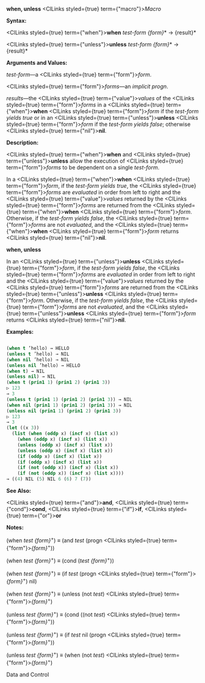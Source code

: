 **when, unless** <ClLinks styled={true} term={"macro"}><i>Macro</i></ClLinks> 



**Syntax:** 



<ClLinks styled={true} term={"when"}><b>when</b></ClLinks> *test-form \{form\}*\* → \{result\}\* 



<ClLinks styled={true} term={"unless"}><b>unless</b></ClLinks> *test-form \{form\}*\* → \{result\}\* 



**Arguments and Values:** 



*test-form*—a <ClLinks styled={true} term={"form"}><i>form</i></ClLinks>. 



<ClLinks styled={true} term={"form"}><i>forms</i></ClLinks>—an *implicit progn*. 



*results*—the <ClLinks styled={true} term={"value"}><i>values</i></ClLinks> of the <ClLinks styled={true} term={"form"}><i>forms</i></ClLinks> in a <ClLinks styled={true} term={"when"}><b>when</b></ClLinks> <ClLinks styled={true} term={"form"}><i>form</i></ClLinks> if the *test-form yields true* or in an <ClLinks styled={true} term={"unless"}><b>unless</b></ClLinks> <ClLinks styled={true} term={"form"}><i>form</i></ClLinks> if the *test-form yields false*; otherwise <ClLinks styled={true} term={"nil"}><b>nil</b></ClLinks>. 



**Description:** 



<ClLinks styled={true} term={"when"}><b>when</b></ClLinks> and <ClLinks styled={true} term={"unless"}><b>unless</b></ClLinks> allow the execution of <ClLinks styled={true} term={"form"}><i>forms</i></ClLinks> to be dependent on a single *test-form*. 



In a <ClLinks styled={true} term={"when"}><b>when</b></ClLinks> <ClLinks styled={true} term={"form"}><i>form</i></ClLinks>, if the *test-form yields true*, the <ClLinks styled={true} term={"form"}><i>forms</i></ClLinks> are *evaluated* in order from left to right and the <ClLinks styled={true} term={"value"}><i>values</i></ClLinks> returned by the <ClLinks styled={true} term={"form"}><i>forms</i></ClLinks> are returned from the <ClLinks styled={true} term={"when"}><b>when</b></ClLinks> <ClLinks styled={true} term={"form"}><i>form</i></ClLinks>. Otherwise, if the *test-form yields false*, the <ClLinks styled={true} term={"form"}><i>forms</i></ClLinks> are not *evaluated*, and the <ClLinks styled={true} term={"when"}><b>when</b></ClLinks> <ClLinks styled={true} term={"form"}><i>form</i></ClLinks> returns <ClLinks styled={true} term={"nil"}><b>nil</b></ClLinks>. 















**when, unless** 



In an <ClLinks styled={true} term={"unless"}><b>unless</b></ClLinks> <ClLinks styled={true} term={"form"}><i>form</i></ClLinks>, if the *test-form yields false*, the <ClLinks styled={true} term={"form"}><i>forms</i></ClLinks> are *evaluated* in order from left to right and the <ClLinks styled={true} term={"value"}><i>values</i></ClLinks> returned by the <ClLinks styled={true} term={"form"}><i>forms</i></ClLinks> are returned from the <ClLinks styled={true} term={"unless"}><b>unless</b></ClLinks> <ClLinks styled={true} term={"form"}><i>form</i></ClLinks>. Otherwise, if the *test-form yields false*, the <ClLinks styled={true} term={"form"}><i>forms</i></ClLinks> are not *evaluated*, and the <ClLinks styled={true} term={"unless"}><b>unless</b></ClLinks> <ClLinks styled={true} term={"form"}><i>form</i></ClLinks> returns <ClLinks styled={true} term={"nil"}><b>nil</b></ClLinks>. 



**Examples:**
```lisp

(when t ’hello) → HELLO 
(unless t ’hello) → NIL 
(when nil ’hello) → NIL 
(unless nil ’hello) → HELLO 
(when t) → NIL 
(unless nil) → NIL 
(when t (prin1 1) (prin1 2) (prin1 3)) 
▷ 123 
→ 3 
(unless t (prin1 1) (prin1 2) (prin1 3)) → NIL 
(when nil (prin1 1) (prin1 2) (prin1 3)) → NIL 
(unless nil (prin1 1) (prin1 2) (prin1 3)) 
▷ 123 
→ 3 
(let ((x 3)) 
  (list (when (oddp x) (incf x) (list x)) 
	(when (oddp x) (incf x) (list x)) 
	(unless (oddp x) (incf x) (list x)) 
	(unless (oddp x) (incf x) (list x)) 
	(if (oddp x) (incf x) (list x)) 
	(if (oddp x) (incf x) (list x)) 
	(if (not (oddp x)) (incf x) (list x)) 
	(if (not (oddp x)) (incf x) (list x)))) 
→ ((4) NIL (5) NIL 6 (6) 7 (7)) 

```
**See Also:** 



<ClLinks styled={true} term={"and"}><b>and</b></ClLinks>, <ClLinks styled={true} term={"cond"}><b>cond</b></ClLinks>, <ClLinks styled={true} term={"if"}><b>if</b></ClLinks>, <ClLinks styled={true} term={"or"}><b>or</b></ClLinks> 



**Notes:** 



(when *test \{form\}*<sup>+</sup>) *≡* (and *test* (progn <ClLinks styled={true} term={"form"}><i>\{form\}</i></ClLinks><sup>+</sup>)) 



(when *test \{form\}*<sup>+</sup>) *≡* (cond (*test \{form\}*<sup>+</sup>)) 



(when *test \{form\}*<sup>+</sup>) *≡* (if *test* (progn <ClLinks styled={true} term={"form"}><i>\{form\}</i></ClLinks><sup>+</sup>) nil) 



(when *test \{form\}*<sup>+</sup>) *≡* (unless (not *test*) <ClLinks styled={true} term={"form"}><i>\{form\}</i></ClLinks><sup>+</sup>) 



(unless *test \{form\}*<sup>+</sup>) *≡* (cond ((not *test*) <ClLinks styled={true} term={"form"}><i>\{form\}</i></ClLinks><sup>+</sup>)) 



(unless *test \{form\}*<sup>+</sup>) *≡* (if *test* nil (progn <ClLinks styled={true} term={"form"}><i>\{form\}</i></ClLinks><sup>+</sup>)) 



(unless *test \{form\}*<sup>+</sup>) *≡* (when (not *test*) <ClLinks styled={true} term={"form"}><i>\{form\}</i></ClLinks><sup>+</sup>) 



Data and Control 











